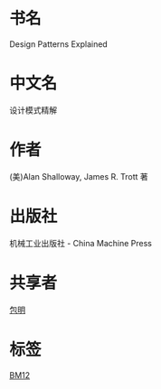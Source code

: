 # 书名 #
Design Patterns Explained

# 中文名 #
设计模式精解

# 作者 #
(美)Alan Shalloway, James R. Trott 著

# 出版社 #
机械工业出版社 - China Machine Press

# 共享者 #
[包明](BM.md)

# 标签 #
[BM12](BM12.md)